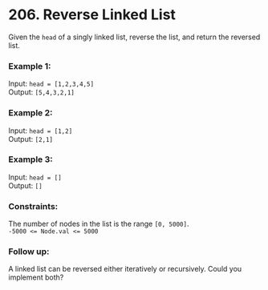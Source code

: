 # 206. Reverse Linked List  
  
Given the ```head``` of a singly linked list, reverse the list, and return the reversed list.  
  
### **Example 1:**  
Input: ```head = [1,2,3,4,5]```  
Output: ```[5,4,3,2,1]```  
  
### **Example 2:**  
Input: ```head = [1,2]```  
Output: ```[2,1]```  
  
### **Example 3:**  
Input: ```head = []```  
Output: ```[]```  
   
### **Constraints:**  
The number of nodes in the list is the range ```[0, 5000]```.  
```-5000 <= Node.val <= 5000```  
   
### **Follow up:**  
A linked list can be reversed either iteratively or recursively. Could you implement both?  